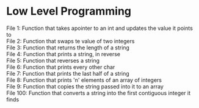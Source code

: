 <h1>Low Level Programming</h1>
File 1: Function that takes apointer to an int and updates the value it points to<br>
File 2: Function that swaps te value of two integers<br>
File 3: Function that returns the length of a string<br>
File 4: Function that prints a string, in reverse<br>
File 5: Function that reverses a string<br>
File 6: Function that prints every other char<br>
File 7: Function that prints the last half of a string<br>
File 8: Function that prints 'n' elements of an array of integers<br>
File 9: Function that copies the string passed into it to an array<br>
File 100: Function that converts a string into the first contiguous integer it finds<br>
